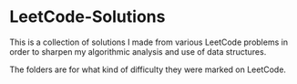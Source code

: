# LeetCode-Solutions
This is a collection of solutions I made from various LeetCode problems in order to sharpen my algorithmic analysis and use of data structures.

The folders are for what kind of difficulty they were marked on LeetCode.